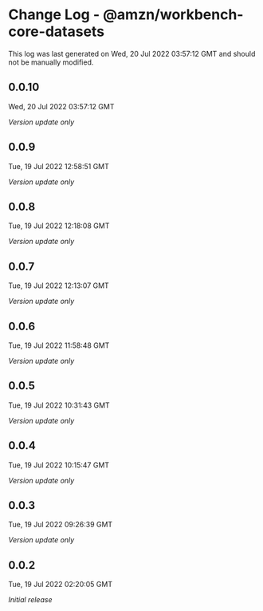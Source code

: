 # Change Log - @amzn/workbench-core-datasets

This log was last generated on Wed, 20 Jul 2022 03:57:12 GMT and should not be manually modified.

## 0.0.10
Wed, 20 Jul 2022 03:57:12 GMT

_Version update only_

## 0.0.9
Tue, 19 Jul 2022 12:58:51 GMT

_Version update only_

## 0.0.8
Tue, 19 Jul 2022 12:18:08 GMT

_Version update only_

## 0.0.7
Tue, 19 Jul 2022 12:13:07 GMT

_Version update only_

## 0.0.6
Tue, 19 Jul 2022 11:58:48 GMT

_Version update only_

## 0.0.5
Tue, 19 Jul 2022 10:31:43 GMT

_Version update only_

## 0.0.4
Tue, 19 Jul 2022 10:15:47 GMT

_Version update only_

## 0.0.3
Tue, 19 Jul 2022 09:26:39 GMT

_Version update only_

## 0.0.2
Tue, 19 Jul 2022 02:20:05 GMT

_Initial release_

